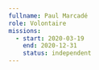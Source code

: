 ```yaml
---
fullname: Paul Marcadé
role: Volontaire 
missions:
  - start: 2020-03-19
    end: 2020-12-31
    status: independent 
---
```

